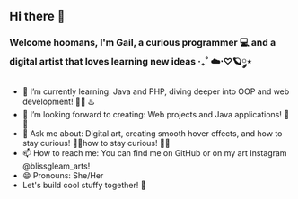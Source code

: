 ## Hi there 👋
### Welcome hoomans, I'm  Gail, a curious programmer 💻 and a digital artist that loves learning new ideas ‧₊˚ ☁️⋅♡🪐༘⋆
- 🌱 I’m currently learning: Java and PHP, diving deeper into OOP and web development! 🐘💡 ♨️
- 🤔 I’m looking forward to creating: Web projects and Java applications! 🚀✨
- 💬 Ask me about: Digital art, creating smooth hover effects, and how to stay curious! 🎨✨how to stay curious! 🎨✨
- 📫 How to reach me: You can find me on GitHub or on my art Instagram @blissgleam_arts!
- 😄 Pronouns: She/Her
- Let's build cool stuffy together! 💫

<!--
**MottenNutki-1401/MottenNutki-1401** is a ✨ _special_ ✨ repository because its `README.md` (this file) appears on your GitHub profile.

Here are some ideas to get you started:

- 🔭 I’m currently working on ...
- 🌱 I’m currently learning ...
- 👯 I’m looking to collaborate on ...
- 🤔 I’m looking for help with ...
- 💬 Ask me about ...
- 📫 How to reach me: ...
- 😄 Pronouns: ...
- ⚡ Fun fact: ...
-->
